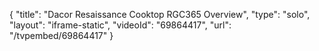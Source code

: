 {
    "title": "Dacor Resaissance Cooktop RGC365 Overview",
    "type": "solo",
    "layout": "iframe-static",
    "videoId": "69864417",
    "url": "\/tvpembed\/69864417"
}
